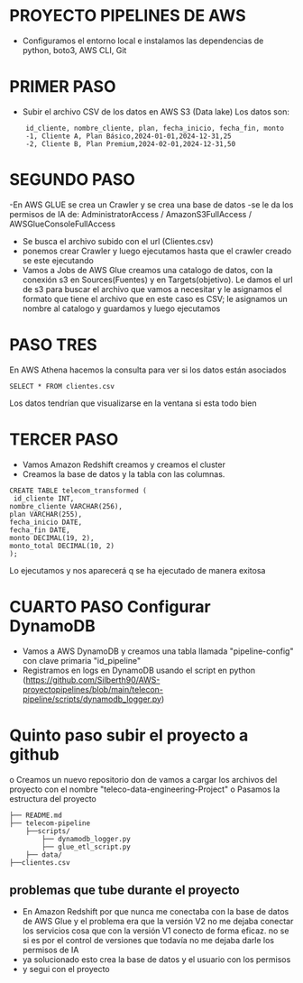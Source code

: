 # PROYECTO PIPELINES DE AWS

- Configuramos el entorno local e instalamos las dependencias de python, boto3, AWS CLI, Git

# PRIMER PASO

- Subir el archivo CSV de los datos en AWS S3 (Data lake)
  Los datos son:

```
    id_cliente, nombre_cliente, plan, fecha_inicio, fecha_fin, monto
    -1, Cliente A, Plan Básico,2024-01-01,2024-12-31,25
    -2, Cliente B, Plan Premium,2024-02-01,2024-12-31,50
```

# SEGUNDO PASO

-En AWS GLUE se crea un Crawler y se crea una base de datos
-se le da los permisos de IA de: AdministratorAccess / AmazonS3FullAccess / AWSGlueConsoleFullAccess

- Se busca el archivo subido con el url (Clientes.csv)
- ponemos crear Crawler y luego ejecutamos hasta que el crawler creado se este ejecutando
- Vamos a Jobs de AWS Glue creamos una catalogo de datos, con la conexión s3 en Sources(Fuentes) y en Targets(objetivo).
  Le damos el url de s3 para buscar el archivo que vamos a necesitar y le asignamos el formato que tiene el archivo que en este caso es CSV; le asignamos un nombre al catalogo y guardamos y luego ejecutamos

# PASO TRES

En AWS Athena hacemos la consulta para ver si los datos están asociados

```
SELECT * FROM clientes.csv
```

Los datos tendrían que visualizarse en la ventana si esta todo bien

# TERCER PASO

- Vamos Amazon Redshift creamos y creamos el cluster
- Creamos la base de datos y la tabla con las columnas.

```
CREATE TABLE telecom_transformed (
 id_cliente INT,
nombre_cliente VARCHAR(256),
plan VARCHAR(255),
fecha_inicio DATE,
fecha_fin DATE,
monto DECIMAL(19, 2),
monto_total DECIMAL(10, 2)
);
```

Lo ejecutamos y nos aparecerá q se ha ejecutado de manera exitosa

# CUARTO PASO Configurar DynamoDB

- Vamos a AWS DynamoDB y creamos una tabla llamada "pipeline-config" con clave primaria "id_pipeline"
- Registramos en logs en DynamoDB usando el script en python (https://github.com/Silberth90/AWS-proyectopipelines/blob/main/telecon-pipeline/scripts/dynamodb_logger.py)

# Quinto paso subir el proyecto a github

o Creamos un nuevo repositorio don de vamos a cargar los archivos del proyecto con el nombre "teleco-data-engineering-Project"
o Pasamos la estructura del proyecto

```
├── README.md
├── telecom-pipeline
	├──scripts/
		├── dynamodb_logger.py
		├── glue_etl_script.py
	├── data/
├──clientes.csv
```

## problemas que tube durante el proyecto

- En Amazon Redshift por que nunca me conectaba con la base de datos de AWS Glue y el problema era que la versión V2 no me dejaba conectar los servicios cosa que con la versión V1 conecto de forma eficaz. no se si es por el control de versiones que todavía no me dejaba darle los permisos de IA
- ya solucionado esto crea la base de datos y el usuario con los permisos
- y segui con el proyecto
